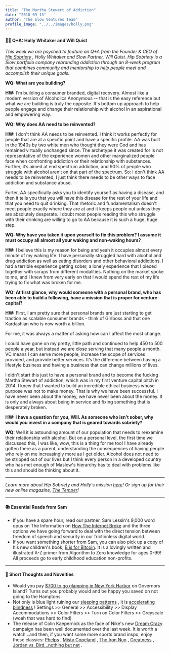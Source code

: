 ```yaml
---
title: "The Martha Stewart of Addiction"
date: "2018-09-13"
author: "The Slow Ventures Team"
profile_image: "../../images/holly.png"
---
```


#### 👩‍💻 Q+A: Holly Whitaker and Will Quist

*This week we are psyched to feature an Q+A from the Founder & CEO of [Hip Sobriety](http://www.hipsobriety.com/) , Holly Whitaker and Slow Partner, Will Quist. Hip Sobriety is a Slow portfolio company rebranding addiction through an 8-week program that combines community and mentorship to help people meet and accomplish their unique goals.*

**WQ: What are you building?**

**HW:** I'm building a consumer branded, digital recovery. Almost like a modern version of Alcoholics Anonymous -- that is the easy reference but what we are building is truly the opposite. It's bottom up approach to help people engage and change their relationship with alcohol in an aspirational and empowering way.

**WQ: Why does AA need to be reinvented?**

**HW:** I don't think AA needs to be reinvented. I think it works perfectly for people that are at a specific point and have a specific profile. AA was built in the 1940s by two white men who thought they were God and has remained virtually unchanged since. The archetype it was created for is not representative of the experience women and other marginalized people face when confronting addiction or their relationship with substances. Further, it’s aimed at end spectrum addiction, and 90% of people who struggle with alcohol aren’t on that part of the spectrum. So: I don't think AA needs to be reinvented, I just think there needs to be other ways to face addiction and substance abuse.

Furter, AA specifically asks you to identify yourself as having a disease, and then it tells you that you will have this disease for the rest of your life and that you need to quit drinking. That rhetoric and fundamentalism doesn't meet people exactly where they are at and it keeps people out unless they are absolutely desperate. I doubt most people reading this who struggle with their drinking are willing to go to AA because it is such a huge, huge step.

**WQ: Why have you taken it upon yourself to fix this problem? I assume it must occupy all almost all your waking and non-waking hours?**

**HW:** I believe this is my reason for being and yeah it occupies almost every minute of my waking life. I have personally struggled hard with alcohol and drug addiction as well as eating disorders and other behavioral addictions. I had a terrible experience getting sober, a lonely experience that I pieced together with scraps from different modalities. Nothing on the market spoke to me, and I knew from very early on that I would spend the rest of my life trying to fix what was broken for me.

**WQ: At first glance, why would someone with a personal brand, who has been able to build a following, have a mission that is proper for venture capital?**

**HW:** First, I am pretty sure that personal brands are just starting to get traction as scalable consumer brands - think of Girlboss and that one Kardashian who is now worth a billion.

For me, it was always a matter of asking how can I affect the most change.

I could have gone on my pretty, little path and continued to help 450 to 500 people a year, but instead we are close serving that many people a month. VC means I can serve more people, increase the scope of services provided, and provide better services. It’s the difference between having a lifestyle business and having a business that can change millions of lives.

I didn't start this just to have a personal brand and to become the fucking Martha Stewart of addiction, which was in my first venture capital pitch in 2014. I knew that I wanted to build an incredible ethical business whose purpose was not to make money. That is why we have been successful. I have never been about the money, we have never been about the money. It is only and always about being in service and fixing something that is desperately broken.

**HW: I have a question for you, Will. As someone who isn’t sober, why would you invest in a company that is geared towards sobriety?**

**WQ:** Well it is astounding amount of our population that needs to reexamine their relationship with alcohol. But on a personal level, the first time we discussed this, I was like, wow, this is a thing for me too! I have already gotten there as a parent, understanding the consequences of having people who rely on me increasingly more as I get older. Alcohol does not need to be stripped out of our lives but I think every person in a developed country who has met enough of Maslow's hierarchy has to deal with problems like this and should be thinking about it.

-----------------

*Learn more about Hip Sobriety and Holly's mission [here](http://www.hipsobriety.com/)! Or sign up for their new online magazine, [The Temper](https://thetemper.com/)!*

---

#### 📚 Essential Reads from Sam
* If you have a spare hour, read our partner, Sam Lessin's 9,000 word opus on The Information on [How The Internet Broke](http://go.theinformation.com/a0d68cddcfbd1f11) and the three options we have going forward to deal with the direct tension between freedom of speech and security in our frictionless digital world.
* If you want something shorter from Sam, you can also pick up a copy of his new children's book, [B is for Bitcoin](http://www.bforbtc.com/). It is a lovingly written and illustrated A-Z primer from Algorithm to Zero knowledge for ages 0-99! All proceeds go to early childhood education non-profits.

---

#### 🤔 Short Thoughts and Novelties
* Would you pay [$700 to go glamping in New York Harbor](https://www.businessinsider.com/glamping-governors-island-new-york-city-photos-2018-9) on Governors Island? Turns out you probably would and be happy you saved on not going to the Hamptons.
* Not only is blue light ruining our [sleeping patterns](https://medium.com/s/the-nuance/is-blue-light-really-whats-keeping-you-awake-35c55c1b6fed) , it is [accelerating blindness](http://utnews.utoledo.edu/index.php/08_08_2018/ut-chemists-discover-how-blue-light-speeds-blindness) !  Settings >> General >> Accessibility >> Display Accommodations >> Color Filters >> Turn on Color Filters >> Greyscale (woah that was hard to find)
* The release of Colin Kaepernick as the face of Nike's new [Dream Crazy](https://www.youtube.com/watch?v=Fq2CvmgoO7I) campaign has been well documented over the last week. It is worth a watch...and then, if you want some more sports brand inspo, enjoy these classics: [Phelps](https://www.youtube.com/watch?v=LTftr4Ietac) , [Misty Copeland](https://www.youtube.com/watch?v=zWJ5_HiKhNg) , [The Iron Nun](https://www.youtube.com/watch?v=anbpHZbk8aM) , [Greatness](https://www.youtube.com/watch?v=A9pmgoETgQQ) , [Jordan vs. Bird...nothing but net](https://www.youtube.com/watch?v=_oACRt-Qp-s) .